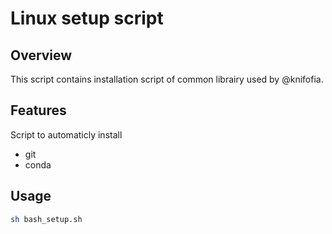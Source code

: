 # Linux setup script
## Overview 

This script contains installation script of common librairy used by @knifofia. 

## Features

Script to automaticly install
- git
- conda

## Usage

```sh
sh bash_setup.sh
```
